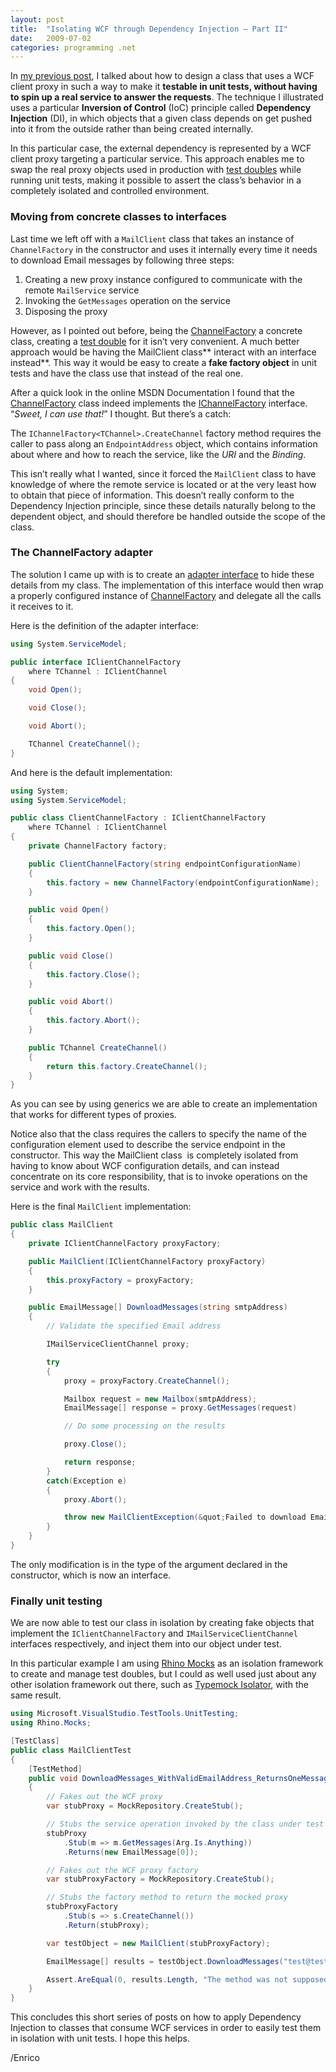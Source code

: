 ```yaml
---
layout: post
title:  "Isolating WCF through Dependency Injection – Part II"
date:   2009-07-02
categories: programming .net
---
```


In [my previous post][1], I talked about how to design a class that uses a WCF client proxy in such a way to make it **testable in unit tests, without having to spin up a real service to answer the requests**.
The technique I illustrated uses a particular **Inversion of Control** (IoC) principle called **Dependency Injection** (DI), in which objects that a given class depends on get pushed into it from the outside rather than being created internally.

In this particular case, the external dependency is represented by a WCF client proxy targeting a particular service. This approach enables me to swap the real proxy objects used in production with [test doubles][2] while running unit tests, making it possible to assert the class’s behavior in a completely isolated and controlled environment.

### Moving from concrete classes to interfaces

Last time we left off with a `MailClient` class that takes an instance of `ChannelFactory` in the constructor and uses it internally every time it needs to download Email messages by following three steps:

  1. Creating a new proxy instance configured to communicate with the remote `MailService` service
  2. Invoking the `GetMessages` operation on the service
  3. Disposing the proxy

However, as I pointed out before, being the [ChannelFactory][3] a concrete class, creating a [test double][2] for it isn’t very convenient. A much better approach would be having the MailClient class** interact with an interface instead**. This way it would be easy to create a **fake factory object** in unit tests and have the class use that instead of the real one.

After a quick look in the online MSDN Documentation I found that the [ChannelFactory][3] class indeed implements the [IChannelFactory][4] interface. “_Sweet, I can use that!_” I thought. But there’s a catch:

<div class="note">
<p>
The <code>IChannelFactory&lt;TChannel&gt;.CreateChannel</code> factory method requires the caller
to pass along an <code>EndpointAddress</code> object, which contains information about where
and how to reach the service, like the <em>URI</em> and the <em>Binding</em>.
</p>
</div>

This isn’t really what I wanted, since it forced the `MailClient` class to have knowledge of where the remote service is located or at the very least how to obtain that piece of information. This doesn’t really conform to the Dependency Injection principle, since these details naturally belong to the dependent object, and should therefore be handled outside the scope of the class.

### The ChannelFactory adapter

The solution I came up with is to create an [adapter interface][5] to hide these details from my class. The implementation of this interface would then wrap a properly configured instance of [ChannelFactory][3] and delegate all the calls it receives to it.

Here is the definition of the adapter interface:

```csharp
using System.ServiceModel;

public interface IClientChannelFactory
    where TChannel : IClientChannel
{
    void Open();

    void Close();

    void Abort();

    TChannel CreateChannel();
}
```

And here is the default implementation:

```csharp
using System;
using System.ServiceModel;

public class ClientChannelFactory : IClientChannelFactory
    where TChannel : IClientChannel
{
    private ChannelFactory factory;

    public ClientChannelFactory(string endpointConfigurationName)
    {
        this.factory = new ChannelFactory(endpointConfigurationName);
    }

    public void Open()
    {
        this.factory.Open();
    }

    public void Close()
    {
        this.factory.Close();
    }

    public void Abort()
    {
        this.factory.Abort();
    }

    public TChannel CreateChannel()
    {
        return this.factory.CreateChannel();
    }
}
```

As you can see by using generics we are able to create an implementation that works for different types of proxies.

Notice also that the class requires the callers to specify the name of the configuration element used to describe the service endpoint in the constructor. This way the MailClient class  is completely isolated from having to know about WCF configuration details, and can instead concentrate on its core responsibility, that is to invoke operations on the service and work with the results.

Here is the final `MailClient` implementation:

```csharp
public class MailClient
{
    private IClientChannelFactory proxyFactory;

    public MailClient(IClientChannelFactory proxyFactory)
    {
        this.proxyFactory = proxyFactory;
    }

    public EmailMessage[] DownloadMessages(string smtpAddress)
    {
        // Validate the specified Email address

        IMailServiceClientChannel proxy;

        try
        {
            proxy = proxyFactory.CreateChannel();

            Mailbox request = new Mailbox(smtpAddress);
            EmailMessage[] response = proxy.GetMessages(request)

            // Do some processing on the results

            proxy.Close();

            return response;
        }
        catch(Exception e)
        {
            proxy.Abort();

            throw new MailClientException(&quot;Failed to download Email messages&quot;, e);
        }
    }
}
```

The only modification is in the type of the argument declared in the constructor, which is now an interface.

### Finally unit testing

We are now able to test our class in isolation by creating fake objects that implement the `IClientChannelFactory` and `IMailServiceClientChannel` interfaces respectively, and inject them into our object under test.

In this particular example I am using [Rhino Mocks][6] as an isolation framework to create and manage test doubles, but I could as well used just about any other isolation framework out there, such as [Typemock Isolator][7], with the same result.

```csharp
using Microsoft.VisualStudio.TestTools.UnitTesting;
using Rhino.Mocks;

[TestClass]
public class MailClientTest
{
    [TestMethod]
    public void DownloadMessages_WithValidEmailAddress_ReturnsOneMessage()
    {
        // Fakes out the WCF proxy
        var stubProxy = MockRepository.CreateStub();

        // Stubs the service operation invoked by the class under test
        stubProxy
            .Stub(m => m.GetMessages(Arg.Is.Anything))
            .Returns(new EmailMessage[0]);

        // Fakes out the WCF proxy factory
        var stubProxyFactory = MockRepository.CreateStub();

        // Stubs the factory method to return the mocked proxy
        stubProxyFactory
            .Stub(s => s.CreateChannel())
            .Return(stubProxy);

        var testObject = new MailClient(stubProxyFactory);

        EmailMessage[] results = testObject.DownloadMessages("test@test.com");

        Assert.AreEqual(0, results.Length, "The method was not supposed to return any results");
    }
}
```

This concludes this short series of posts on how to apply Dependency Injection to classes that consume WCF services in order to easily test them in isolation with unit tests. I hope this helps.

/Enrico

[1]: http://megakemp.com/2009/06/25/isolating-wcf-through-dependency-injection-part-i/
[2]: http://www.martinfowler.com/bliki/TestDouble.html
[3]: http://msdn.microsoft.com/en-us/library/ms576132.aspx
[4]: http://msdn.microsoft.com/en-us/library/ms405876.aspx
[5]: http://sourcemaking.com/design_patterns/adapter
[6]: http://ayende.com/projects/rhino-mocks.aspx
[7]: http://www.typemock.com/
